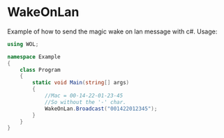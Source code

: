 # WakeOnLan
Example of how to send the magic wake on lan message with c#.
Usage: 
```cs
using WOL;

namespace Example
{
    class Program
    {
        static void Main(string[] args)
        {
            //Mac = 00-14-22-01-23-45
            //So without the '-' char.
            WakeOnLan.Broadcast("001422012345");
        }
    }
}

```
